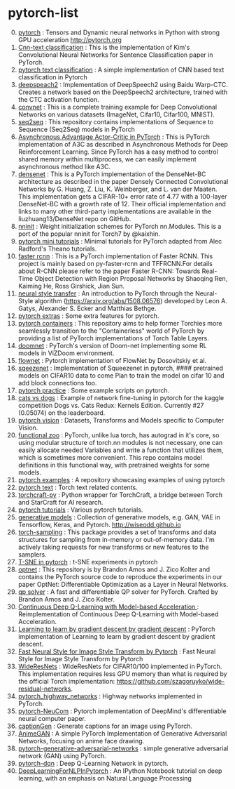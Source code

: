 # pytorch-list

0. [pytorch](https://github.com/pytorch/pytorch) : Tensors and Dynamic neural networks in Python with strong GPU acceleration http://pytorch.org  
1. [Cnn-text classification](https://github.com/Shawn1993/cnn-text-classification-pytorch) : This is the implementation of Kim's Convolutional Neural Networks for Sentence Classification paper in PyTorch.  
2. [pytorch text classification](https://github.com/xiayandi/Pytorch_text_classification) : A simple implementation of CNN based text classification in Pytorch  
3. [deepspeach2](https://github.com/SeanNaren/deepspeech.pytorch) : Implementation of DeepSpeech2 using Baidu Warp-CTC. Creates a network based on the DeepSpeech2 architecture, trained with the CTC activation function.  
4. [convnet](https://github.com/eladhoffer/convNet.pytorch) : This is a complete training example for Deep Convolutional Networks on various datasets (ImageNet, Cifar10, Cifar100, MNIST).   
5. [seq2seq](https://github.com/MaximumEntropy/Seq2Seq-PyTorch) : This repository contains implementations of Sequence to Sequence (Seq2Seq) models in PyTorch  
6. [Asynchronous Advantage Actor-Critic in PyTorch](https://github.com/rarilurelo/pytorch_a3c) : This is PyTorch implementation of A3C as described in Asynchronous Methods for Deep Reinforcement Learning. Since PyTorch has a easy method to control shared memory within multiprocess, we can easily implement asynchronous method like A3C.    
7. [densenet](https://github.com/bamos/densenet.pytorch) : This is a PyTorch implementation of the DenseNet-BC architecture as described in the paper Densely Connected Convolutional Networks by G. Huang, Z. Liu, K. Weinberger, and L. van der Maaten. This implementation gets a CIFAR-10+ error rate of 4.77 with a 100-layer DenseNet-BC with a growth rate of 12. Their official implementation and links to many other third-party implementations are available in the liuzhuang13/DenseNet repo on GitHub.  
8. [nninit](https://github.com/alykhantejani/nninit) : Weight initialization schemes for PyTorch nn.Modules. This is a port of the popular nninit for Torch7 by @kaixhin.  
9. [pytorch mini tutorials](https://github.com/vinhkhuc/PyTorch-Mini-Tutorials) :  Minimal tutorials for PyTorch adapted from Alec Radford's Theano tutorials.  
10. [faster rcnn](https://github.com/longcw/faster_rcnn_pytorch) : This is a PyTorch implementation of Faster RCNN. This project is mainly based on py-faster-rcnn and TFFRCNN.For details about R-CNN please refer to the paper Faster R-CNN: Towards Real-Time Object Detection with Region Proposal Networks by Shaoqing Ren, Kaiming He, Ross Girshick, Jian Sun.  
11. [neural style transfer](https://github.com/alexis-jacq/Pytorch-Tutorials) : An introduction to PyTorch through the Neural-Style algorithm (https://arxiv.org/abs/1508.06576) developed by Leon A. Gatys, Alexander S. Ecker and Matthias Bethge.  
12. [pytorch extras](https://github.com/mrdrozdov/pytorch-extras) : Some extra features for pytorch.  
13. [pytorch containers](https://github.com/amdegroot/pytorch-containers) : This repository aims to help former Torchies more seamlessly transition to the "Containerless" world of PyTorch by providing a list of PyTorch implementations of Torch Table Layers.  
14. [doomnet](https://github.com/akolishchak/doom-net-pytorch) : PyTorch's version of Doom-net implementing some RL models in ViZDoom environment.  
15. [flownet](https://github.com/ClementPinard/FlowNetPytorch) : Pytorch implementation of FlowNet by Dosovitskiy et al.  
16. [sqeezenet](https://github.com/gsp-27/pytorch_Squeezenet) : Implementation of Squeezenet in pytorch, #### pretrained models on CIFAR10 data to come Plan to train the model on cifar 10 and add block connections too.  
17. [pytorch practice](https://github.com/napsternxg/pytorch-practice) : Some example scripts on pytorch.  
18. [cats vs dogs](https://github.com/desimone/pytorch-cat-vs-dogs) : Example of network fine-tuning in pytorch for the kaggle competition Dogs vs. Cats Redux: Kernels Edition. Currently #27 (0.05074) on the leaderboard.  
19. [pytorch vision](https://github.com/pytorch/vision) : Datasets, Transforms and Models specific to Computer Vision.  
20. [functional zoo](https://github.com/szagoruyko/functional-zoo) : PyTorch, unlike lua torch, has autograd in it's core, so using modular structure of torch.nn modules is not necessary, one can easily allocate needed Variables and write a function that utilizes them, which is sometimes more convenient. This repo contains model definitions in this functional way, with pretrained weights for some models.  
21. [pytorch examples](https://github.com/pytorch/examples) :  A repository showcasing examples of using pytorch  
22. [pytorch text](https://github.com/pytorch/text) : Torch text related contents.
23. [torchcraft-py](https://github.com/deepcraft/torchcraft-py) : Python wrapper for TorchCraft, a bridge between Torch and StarCraft for AI research.  
24. [pytorch tutorials](https://github.com/pytorch/tutorials) : Various pytorch tutorials.  
25. [generative models](https://github.com/wiseodd/generative-models) : Collection of generative models, e.g. GAN, VAE in Tensorflow, Keras, and Pytorch. http://wiseodd.github.io  
26. [torch-sampling](https://github.com/ncullen93/torchsample) : This package provides a set of transforms and data structures for sampling from in-memory or out-of-memory data. I'm actively taking requests for new transforms or new features to the samplers.  
27. [T-SNE in pytorch](https://github.com/cemoody/topicsne) : t-SNE experiments in pytorch  
28. [optnet](https://github.com/locuslab/optnet) : This repository is by Brandon Amos and J. Zico Kolter and contains the PyTorch source code to reproduce the experiments in our paper OptNet: Differentiable Optimization as a Layer in Neural Networks.  
29. [qp solver](https://github.com/locuslab/qpth) : A fast and differentiable QP solver for PyTorch. Crafted by Brandon Amos and J. Zico Kolter.  
30. [Continuous Deep Q-Learning with Model-based Acceleration ](https://github.com/ikostrikov/pytorch-naf) : Reimplementation of Continuous Deep Q-Learning with Model-based Acceleration.  
31. [Learning to learn by gradient descent by gradient descent](https://github.com/ikostrikov/pytorch-meta-optimizer) : PyTorch implementation of Learning to learn by gradient descent by gradient descent.  
32. [Fast Neural Style for Image Style Transform by Pytorch](https://github.com/bengxy/FastNeuralStyle) : Fast Neural Style for Image Style Transform by Pytorch  
33. [WideResNets](https://github.com/xternalz/WideResNet-pytorch) : WideResNets for CIFAR10/100 implemented in PyTorch. This implementation requires less GPU memory than what is required by the official Torch implementation: https://github.com/szagoruyko/wide-residual-networks.  
34. [pytorch_highway_networks](https://github.com/c0nn3r/pytorch_highway_networks) : Highway networks implemented in PyTorch.  
35. [pytorch-NeuCom](https://github.com/ypxie/pytorch-NeuCom) : Pytorch implementation of DeepMind's differentiable neural computer paper.  
36. [captionGen](https://github.com/eladhoffer/captionGen) : Generate captions for an image using PyTorch.  
37. [AnimeGAN](https://github.com/jayleicn/animeGAN) : A simple PyTorch Implementation of Generative Adversarial Networks, focusing on anime face drawing.      
38. [pytorch-generative-adversarial-networks](https://github.com/mailmahee/pytorch-generative-adversarial-networks) : simple generative adversarial network (GAN) using PyTorch.  
39. [pytorch-dqn](https://github.com/transedward/pytorch-dqn) : Deep Q-Learning Network in pytorch.  
40. [DeepLearningForNLPInPytorch](https://github.com/rguthrie3/DeepLearningForNLPInPytorch) : An IPython Notebook tutorial on deep learning, with an emphasis on Natural Language Processing  
